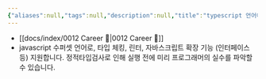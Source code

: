 ```yaml
---
{"aliases":null,"tags":null,"description":null,"title":"typescript 언어에 대해서 설명해주세요","created":"2024-01-10T10:19:16","updated":"2024-01-10T10:21:01","dg-publish":true,"permalink":"/docs/typescript 언어에 대해서 설명해주세요/","dgPassFrontmatter":true}
---
```


- [[docs/index/0012 Career 💼\|0012 Career 💼]]
- javascript 수퍼셋 언어로, 타입 체킹, 린터, 자바스크립트 확장 기능 (인터페이스 등) 지원합니다. 정적타입검사로 인해 실행 전에 미리 프로그래머의 실수를 파악할 수 있습니다.
